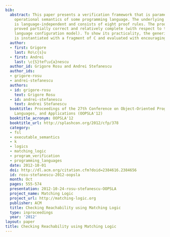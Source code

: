 ```yaml
---
bib:
  abstract: This paper presents a verification framework that is parametric in a (trusted)
    operational semantics of some programming language. The underlying proof system
    is language-independent and consists of eight proof rules. The proof system is
    proved partially correct and relatively complete (with respect to the programming
    language configuration model). To show its practicality, the generic framework
    is instantiated with a fragment of C and evaluated with encouraging results.
  author:
  - first: Grigore
    last: Ro\c{s}u
  - first: Andrei
    last: \c{S}tef\u{a}nescu
  author_id: Grigore Rosu and Andrei Stefanescu
  author_ids:
  - grigore-rosu
  - andrei-stefanescu
  authors:
  - id: grigore-rosu
    text: Grigore Rosu
  - id: andrei-stefanescu
    text: Andrei Stefanescu
  booktitle: Proceedings of the 27th Conference on Object-Oriented Programming, Systems,
    Languages, and Applications (OOPSLA'12)
  booktitle_acronym: OOPSLA'12
  booktitle_url: http://splashcon.org/2012/cfp/378
  category:
  - fsl
  - executable_semantics
  - k
  - logics
  - matching_logic
  - program_verification
  - programming_languages
  date: 2012-10-01
  doi: http://dl.acm.org/citation.cfm?doid=2384616.2384656
  id: rosu-stefanescu-2012-oopsla
  month: Oct
  pages: 555-574
  presentation: 2012-10-24-rosu-stefanescu-OOPSLA
  project_name: Matching Logic
  project_url: http://matching-logic.org
  publisher: ACM
  title: Checking Reachability using Matching Logic
  type: inproceedings
  year: '2012'
layout: paper
title: Checking Reachability using Matching Logic
---
```

